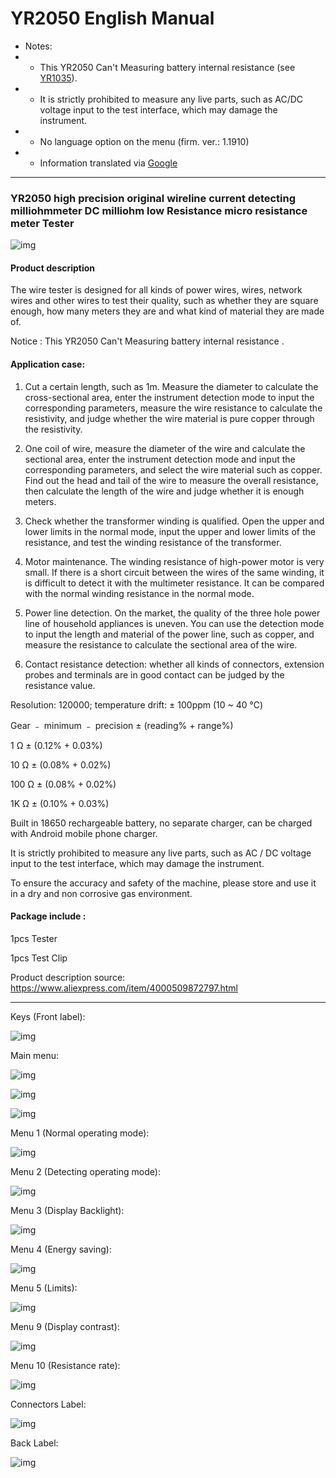 # YR2050 English Manual

- Notes:
- - This YR2050 Can't Measuring battery internal resistance (see [YR1035](https://www.google.com/search?q=yr1035)).
- - It is strictly prohibited to measure any live parts, such as AC/DC voltage input to the test interface, which may damage the instrument.
- - No language option on the menu (firm. ver.: 1.1910)
- - Information translated via [Google](https://translate.google.com/)

------

### YR2050 high precision original wireline current detecting milliohmmeter DC milliohm low Resistance micro resistance meter Tester

![img](https://raw.githubusercontent.com/rtek1000/YR2050_English_Manual/main/YR2050.png)

#### Product description

The wire tester is designed for all kinds of power wires, wires, network wires and other wires to test their quality, such as whether they are square enough, how many meters they are and what kind of material they are made of.

Notice : This YR2050 Can't Measuring battery internal resistance . 

#### Application case:

1. Cut a certain length, such as 1m. Measure the diameter to calculate the cross-sectional area, enter the instrument detection mode to input the corresponding parameters, measure the wire resistance to calculate the resistivity, and judge whether the wire material is pure copper through the resistivity.

2. One coil of wire, measure the diameter of the wire and calculate the sectional area, enter the instrument detection mode and input the corresponding parameters, and select the wire material such as copper. Find out the head and tail of the wire to measure the overall resistance, then calculate the length of the wire and judge whether it is enough meters.

3. Check whether the transformer winding is qualified. Open the upper and lower limits in the normal mode, input the upper and lower limits of the resistance, and test the winding resistance of the transformer.

4. Motor maintenance. The winding resistance of high-power motor is very small. If there is a short circuit between the wires of the same winding, it is difficult to detect it with the multimeter resistance. It can be compared with the normal winding resistance in the normal mode.

5. Power line detection. On the market, the quality of the three hole power line of household appliances is uneven. You can use the detection mode to input the length and material of the power line, such as copper, and measure the resistance to calculate the sectional area of the wire.

6. Contact resistance detection: whether all kinds of connectors, extension probes and terminals are in good contact can be judged by the resistance value.

Resolution: 120000; temperature drift: ± 100ppm (10 ~ 40 ℃)

Gear ﹣ minimum ﹣ precision ± (reading% + range%)

1 Ω ± (0.12% + 0.03%)

10 Ω ± (0.08% + 0.02%)

100 Ω ± (0.08% + 0.02%)

1K Ω ± (0.10% + 0.03%)

Built in 18650 rechargeable battery, no separate charger, can be charged with Android mobile phone charger.

It is strictly prohibited to measure any live parts, such as AC / DC voltage input to the test interface, which may damage the instrument.

To ensure the accuracy and safety of the machine, please store and use it in a dry and non corrosive gas environment.

#### Package include :

1pcs Tester

1pcs Test Clip

Product description source: https://www.aliexpress.com/item/4000509872797.html

------
Keys (Front label):

![img](https://raw.githubusercontent.com/rtek1000/YR2050_English_Manual/main/Display%20-%20Menu%20-%20Label/Keys.png)

Main menu:

![img](https://raw.githubusercontent.com/rtek1000/YR2050_English_Manual/main/Display%20-%20Menu%20-%20Label/Main-Menu-1-4.png)

![img](https://raw.githubusercontent.com/rtek1000/YR2050_English_Manual/main/Display%20-%20Menu%20-%20Label/Main-Menu-5-8.png)

![img](https://github.com/rtek1000/YR2050_English_Manual/blob/main/Display%20-%20Menu%20-%20Label/Main-Menu-9-10.png)

Menu 1 (Normal operating mode):

![img](https://github.com/rtek1000/YR2050_English_Manual/blob/main/Display%20-%20Menu%20-%20Label/Menu-01.png)

Menu 2 (Detecting operating mode):

![img](https://github.com/rtek1000/YR2050_English_Manual/blob/main/Display%20-%20Menu%20-%20Label/Menu-02.png)

Menu 3 (Display Backlight):

![img](https://raw.githubusercontent.com/rtek1000/YR2050_English_Manual/main/Display%20-%20Menu%20-%20Label/Menu-03.png)

Menu 4 (Energy saving):

![img](https://raw.githubusercontent.com/rtek1000/YR2050_English_Manual/main/Display%20-%20Menu%20-%20Label/Menu-04.png)

Menu 5 (Limits):

![img](https://raw.githubusercontent.com/rtek1000/YR2050_English_Manual/main/Display%20-%20Menu%20-%20Label/Menu-05.png)

Menu 9 (Display contrast):

![img](https://github.com/rtek1000/YR2050_English_Manual/blob/main/Display%20-%20Menu%20-%20Label/Menu-09.png)

Menu 10 (Resistance rate):

![img](https://github.com/rtek1000/YR2050_English_Manual/blob/main/Display%20-%20Menu%20-%20Label/Menu-10.png)

Connectors Label:

![img](https://raw.githubusercontent.com/rtek1000/YR2050_English_Manual/main/Display%20-%20Menu%20-%20Label/Connector%20Label.png)

Back Label:

![img](https://raw.githubusercontent.com/rtek1000/YR2050_English_Manual/main/Display%20-%20Menu%20-%20Label/Back-Label.png)

